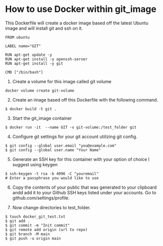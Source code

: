 # How to use Docker within git_image

This Dockerfile will create a docker image based off the latest Ubuntu image and will install git and ssh on it. 
```
FROM ubuntu

LABEL name="GIT"

RUN apt-get update -y
RUN apt-get install -y openssh-server
RUN apt-get install -y git

CMD ["/bin/bash"]
```

1. Create a volume for this image called git volume 
```
docker volume create git-volume
```

2. Create an image based off this Dockerfile with the following command.
```
$ docker build -t git .
```

3. Start the git_image container
```
$ docker run -it  --name GIT -v git-volume:/test_folder git
```

4. Configure git settings for your git account utilizing git config.
```
$ git config --global user.email "you@example.com"
$ git config --global user.name "Your Name"
```

5. Generate an SSH key for this container with your option of choice I suggest using keygen
```
$ ssh-keygen -t rsa -b 4096 -C "youremail"
# Enter a passphrase you would like to use
```

6. Copy the contents of your public that was generated to your clipboard andd add it to your Github SSH keys listed under your accounts. Go to github.com/settings/profile.

7. Now change directories to test_folder.
```
$ touch docker_git_test.txt
$ git add . 
$ git commit -m "Init commit"
$ git remote add origin (url to repo)
$ git branch -M main
$ git push -u origin main
```